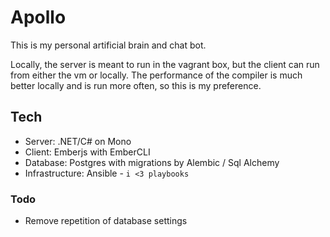 # Apollo

This is my personal artificial brain and chat bot.

Locally, the server is meant to run in the vagrant box, but the client can run
from either the vm or locally.  The performance of the compiler is much better
locally and is run more often, so this is my preference.

## Tech
- Server: .NET/C# on Mono
- Client: Emberjs with EmberCLI
- Database: Postgres with migrations by Alembic / Sql Alchemy
- Infrastructure: Ansible - `i <3 playbooks`

### Todo
- Remove repetition of database settings
